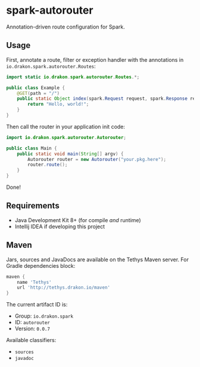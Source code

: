 # spark-autorouter
Annotation-driven route configuration for Spark.

## Usage
First, annotate a route, filter or exception handler with the annotations in `io.drakon.spark.autorouter.Routes`:
```java
import static io.drakon.spark.autorouter.Routes.*;

public class Example {
    @GET(path = "/")
    public static Object index(spark.Request request, spark.Response response) {
        return "Hello, world!";
    }
}
```

Then call the router in your application init code:
```java
import io.drakon.spark.autorouter.Autorouter;

public class Main {
    public static void main(String[] argv) {
        Autorouter router = new Autorouter("your.pkg.here");
        router.route();
    }
}
```

Done!

## Requirements
- Java Development Kit 8+ (for compile *and* runtime)
- Intellij IDEA if developing this project

## Maven
Jars, sources and JavaDocs are available on the Tethys Maven server. For Gradle dependencies block:
```groovy
maven {
    name 'Tethys'
    url 'http://tethys.drakon.io/maven'
}
```

The current artifact ID is:
- Group: `io.drakon.spark`
- ID: `autorouter`
- Version: `0.0.7`

Available classifiers:
- `sources`
- `javadoc`
